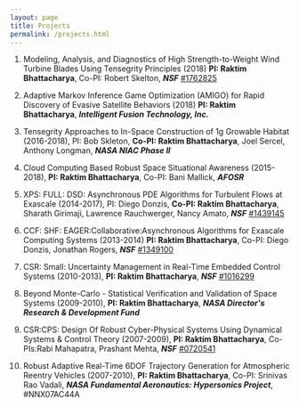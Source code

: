 ```yaml
---
layout: page
title: Projects
permalink: /projects.html
---
```


1. Modeling, Analysis, and Diagnostics of High Strength-to-Weight Wind Turbine Blades Using Tensegrity Principles (2018) **PI: Raktim Bhattacharya**, Co-PI: Robert Skelton, ***NSF*** [#1762825](https://www.nsf.gov/awardsearch/showAward?AWD_ID=1762825&HistoricalAwards=false)

1. Adaptive Markov Inference Game Optimization (AMIGO) for Rapid Discovery of Evasive Satellite Behaviors (2018)  **PI: Raktim Bhattacharya**, ***Intelligent Fusion Technology, Inc.***

1. Tensegrity Approaches to In-Space Construction of 1g Growable Habitat (2016-2018), PI: Bob Skleton,  **Co-PI: Raktim Bhattacharya**, Joel Sercel, Anthony Longman,  ***NASA NIAC Phase II***

1. Cloud Computing Based Robust Space Situational Awareness (2015-2018),  **PI: Raktim Bhattacharya**, Co-PI: Bani Mallick, ***AFOSR*** 

1. XPS: FULL: DSD: Asynchronous PDE Algorithms for Turbulent Flows at Exascale (2014-2017), PI: Diego Donzis,  **Co-PI: Raktim Bhattacharya**, Sharath Girimaji, Lawrence Rauchwerger, Nancy Amato, ***NSF*** [#1439145](http://www.nsf.gov/awardsearch/showAward?AWD_ID=1439145)

1. CCF: SHF: EAGER:Collaborative:Asynchronous Algorithms for Exascale Computing Systems (2013-2014)  **PI: Raktim Bhattacharya**, Co-PI: Diego Donzis, Jonathan Rogers, ***NSF*** [#1349100](http://www.nsf.gov/awardsearch/showAward?AWD_ID=1349100)

1. CSR: Small: Uncertainty Management in Real-Time Embedded Control Systems (2010-2013),  **PI: Raktim Bhattacharya**, ***NSF*** [#1016299](http://www.nsf.gov/awardsearch/showAward?AWD_ID=1016299)

1. Beyond Monte-Carlo - Statistical Verification and Validation of Space Systems (2009-2010),  **PI: Raktim Bhattacharya**, ***NASA Director's Research & Development Fund***

1. CSR:CPS: Design Of Robust Cyber-Physical Systems Using Dynamical Systems & Control Theory (2007-2009),  **PI: Raktim Bhattacharya**, Co-PIs:Rabi Mahapatra, Prashant Mehta, ***NSF*** [ #0720541](http://www.nsf.gov/awardsearch/showAward?AWD_ID=0720541&HistoricalAwards=false)

1. Robust Adaptive Real-Time 6DOF Trajectory Generation for Atmospheric Reentry Vehicles (2007-2010),  **PI: Raktim Bhattacharya**, Co-PI: Srinivas Rao Vadali, ***NASA Fundamental Aeronautics: Hypersonics Project***, #NNX07AC44A
